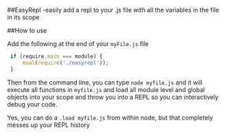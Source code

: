 ##EasyRepl
  -easily add a repl to your .js file _with_ all the variables in the file in its scope

##How to use

Add the following at the end of your `myFile.js` file

```javascript
 if (require.main === module) {
     eval(require('./easyrepl'));
 }
```
Then from the command line, you can type `node myfile.js` and it will execute all functions in `myfile.js` and load all module level and global objects into your scope and throw you into a REPL so you can interactively debug your code.

Yes, you can do a `.load myfile.js` from within node, but that completely messes up your REPL history
